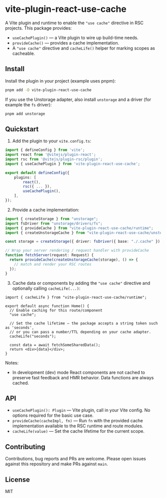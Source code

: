 # vite-plugin-react-use-cache

A Vite plugin and runtime to enable the `"use cache"` directive in RSC projects. This package provides:

- `useCachePlugin()` — a Vite plugin to wire up build-time needs.
- `provideCache()` — provides a cache implementation.
- A `"use cache"` directive and `cacheLife()` helper for marking scopes as cacheable.

## Install

Install the plugin in your project (example uses pnpm):

```bash
pnpm add -D vite-plugin-react-use-cache
```

If you use the Unstorage adapter, also install `unstorage` and a driver (for example the `fs` driver):

```bash
pnpm add unstorage
```

## Quickstart

1. Add the plugin to your `vite.config.ts`:

```ts
import { defineConfig } from 'vite';
import react from '@vitejs/plugin-react';
import rsc from '@vitejs/plugin-rsc/plugin';
import { useCachePlugin } from 'vite-plugin-react-use-cache';

export default defineConfig({
	plugins: [
		react(),
		rsc({ ... }),
		useCachePlugin(),
	],
});
```

2. Provide a cache implementation:

```ts
import { createStorage } from "unstorage";
import fsDriver from "unstorage/drivers/fs";
import { provideCache } from "vite-plugin-react-use-cache/runtime";
import { createUnstorageCache } from "vite-plugin-react-use-cache/unstorage";

const storage = createStorage({ driver: fsDriver({ base: "./.cache" }) });

// Wrap your server rendering / request handler with provideCache
function fetchServer(request: Request) {
  return provideCache(createUnstorageCache(storage), () => {
    // match and render your RSC routes
  });
}
```

3. Cache data or components by adding the `"use cache"` directive and optionally calling `cacheLife(...)`:

```tsx
import { cacheLife } from "vite-plugin-react-use-cache/runtime";

export default async function Home() {
  // Enable caching for this route/component
  "use cache";

  // Set the cache lifetime — the package accepts a string token such as 'seconds',
  // or you can pass a number/TTL depending on your cache adapter.
  cacheLife("seconds");

  const data = await fetchSomeSharedData();
  return <div>{data}</div>;
}
```

Notes:

- In development (dev) mode React components are not cached to preserve fast feedback and HMR behavior. Data functions are always cached.

## API

- `useCachePlugin(): Plugin` — Vite plugin, call in your Vite config. No options required for the basic use case.
- `provideCache(cacheImpl, fn)` — Run `fn` with the provided cache implementation available to the RSC runtime and route modules.
- `cacheLife(value)` — Set the cache lifetime for the current scope.

## Contributing

Contributions, bug reports and PRs are welcome. Please open issues against this repository and make PRs against `main`.

## License

MIT
